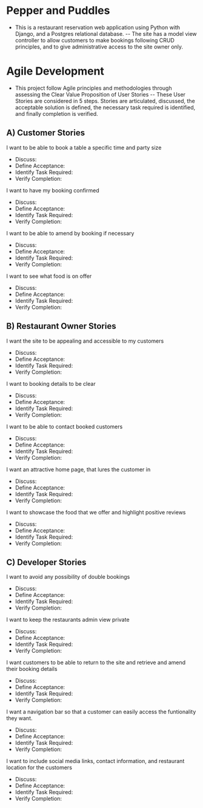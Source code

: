 # Pepper and Puddles

- This is a restaurant reservation web application using Python with Django, and a Postgres relational database.
-- The site has a model view controller to allow customers to make bookings following CRUD principles, and to give administrative access to the site owner only.

# Agile Development

- This project follow Agile principles and methodologies through assessing the Clear Value Proposition of User Stories
-- These User Stories are considered in 5 steps. Stories are articulated, discussed, the acceptable solution is defined, the necessary task required is identified, and finally completion is verified.

## A) Customer Stories
I want to be able to book a table a specific time and party size
- Discuss: 
- Define Acceptance:
- Identify Task Required:
- Verify Completion:

I want to have my booking confirmed
- Discuss: 
- Define Acceptance:
- Identify Task Required:
- Verify Completion:

I want to be able to amend by booking if necessary
- Discuss: 
- Define Acceptance:
- Identify Task Required:
- Verify Completion:

I want to see what food is on offer
- Discuss: 
- Define Acceptance:
- Identify Task Required:
- Verify Completion:

## B) Restaurant Owner Stories
I want the site to be appealing and accessible to my customers
- Discuss: 
- Define Acceptance:
- Identify Task Required:
- Verify Completion:

I want to booking details to be clear
- Discuss: 
- Define Acceptance:
- Identify Task Required:
- Verify Completion:

I want to be able to contact booked customers
- Discuss: 
- Define Acceptance:
- Identify Task Required:
- Verify Completion:

I want an attractive home page, that lures the customer in
- Discuss: 
- Define Acceptance:
- Identify Task Required:
- Verify Completion:

I want to showcase the food that we offer and highlight positive reviews
- Discuss: 
- Define Acceptance:
- Identify Task Required:
- Verify Completion:


## C) Developer Stories
I want to avoid any possibility of double bookings
- Discuss: 
- Define Acceptance:
- Identify Task Required:
- Verify Completion:

I want to keep the restaurants admin view private
- Discuss: 
- Define Acceptance:
- Identify Task Required:
- Verify Completion:

I want customers to be able to return to the site and retrieve and amend their booking details
- Discuss: 
- Define Acceptance:
- Identify Task Required:
- Verify Completion:

I want a navigation bar so that a customer can easily access the funtionality they want.
- Discuss: 
- Define Acceptance:
- Identify Task Required:
- Verify Completion:

I want to include social media links, contact information, and restaurant location for the customers
- Discuss: 
- Define Acceptance:
- Identify Task Required:
- Verify Completion:

